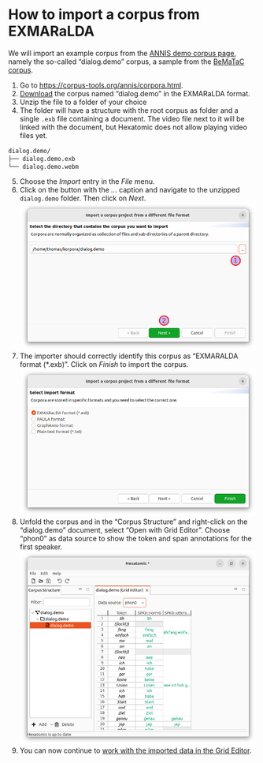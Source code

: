 # How to import a corpus from EXMARaLDA

We will import an example corpus from the [ANNIS demo corpus
page](https://corpus-tools.org/annis/corpora.html), namely the so-called
“dialog.demo” corpus, a sample from the [BeMaTaC corpus](https://www.linguistik.hu-berlin.de/de/institut/professuren/korpuslinguistik/forschung/bematac).

1. Go to <https://corpus-tools.org/annis/corpora.html>.
2. [Download](https://corpus-tools.org/corpora/dialog.demo_EXMARaLDA.zip) the corpus named “dialog.demo” in the EXMARaLDA format.
3. Unzip the file to a folder of your choice
4. The folder will have a structure with the root corpus as folder and a single `.exb` file containing a document. The video file next to it will be linked with the document, but Hexatomic does not allow playing video files yet.
```plain
dialog.demo/
├── dialog.demo.exb
└── dialog.demo.webm
```
5. Choose the *Import* entry in the *File* menu.
6. Click on the button with the *...* caption and navigate to the unzipped `dialog.demo` folder. Then click on *Next*.
![Select a corpus folder in the import wizard](select-dialog-demo-folder.png)
7. The importer should correctly identify this corpus as “EXMARALDA format (*.exb)”. Click on *Finish* to import the corpus.
![Format selection wizard step](dialog-demo-finish.png)
8. Unfold the corpus and in the “Corpus Structure” and right-click on the “dialog.demo” document, select “Open with Grid Editor”.
Choose “phon0” as data source to show the token and span annotations for the first speaker.
![Grid editor with the openend document](dialog-demo-grid-editor.png)
9. You can now continue to [work with the imported data in the Grid Editor](../usage/grid-editor/index.html).
